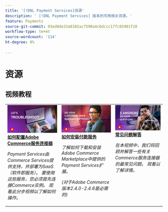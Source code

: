 ```yaml
---
title: '[!DNL Payment Services]资源'
description: ' [!DNL Payment Services] 版本的可用相关资源。'
feature: Payments
source-git-commit: 93ed84e33a0102ac7590a4c6dccc17fc85981f18
workflow-type: tm+mt
source-wordcount: '114'
ht-degree: 0%

---
```



# 资源

## 视频教程

<table style="table-layout:fixed">
<td valign="top">
   <div>
      <a href="https://video.tv.adobe.com/v/3425958">
      <img alt="支付服务" src="assets/troubleshoot.jpg">
      <strong>如何配置Adobe Commerce服务连接器</strong>
      </a>
   </div>
   <p>
      <em>Payment Services由Commerce Services提供支持，并部署为SaaS（软件即服务）。 要使用这些服务，您必须首先连接Commerce实例。 观看此分步视频以了解如何操作。</em>
   </p>
</td>
<td valign="top">
   <div>
      <a href="https://video.tv.adobe.com/v/3425957">
      <img alt="配置您的解决方案" src="assets/options.jpg">
      <strong>如何安装付款服务</strong>
      </a>
   </div>
   <p>
      <em>了解如何下载和安装Adobe Commerce Marketplace中提供的Payment Services扩展。

(对于Adobe Commerce版本2.4.0-2.4.6是必需的)</em>
</p>
</td>
<td valign="top">
   <div>
      <a href="https://video.tv.adobe.com/v/3425959">
      <img alt="报表和交易记录" src="assets/5-answers.jpg">
      <strong>常见问题解答</strong>
      </a>
   </div>
   <p>
      <em>在本视频中，我们将回顾并解答一些有关Commerce服务连接器的最常见问题。 观看以了解详情。</em>
   </p>
</td>
</table>
